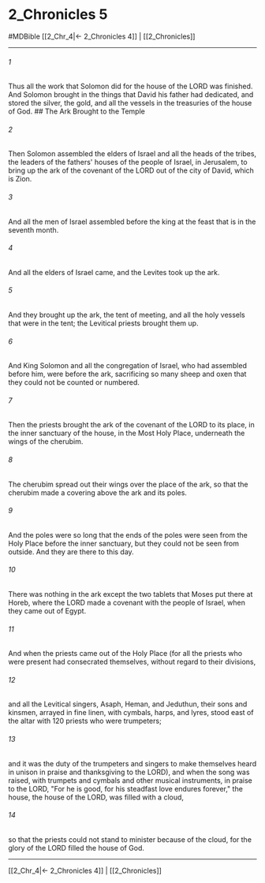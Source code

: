 # 2_Chronicles 5
#MDBible
[[2_Chr_4|← 2_Chronicles 4]] | [[2_Chronicles]]

***

###### 1 

Thus all the work that Solomon did for the house of the LORD was finished. And Solomon brought in the things that David his father had dedicated, and stored the silver, the gold, and all the vessels in the treasuries of the house of God. ## The Ark Brought to the Temple 

###### 2 

Then Solomon assembled the elders of Israel and all the heads of the tribes, the leaders of the fathers' houses of the people of Israel, in Jerusalem, to bring up the ark of the covenant of the LORD out of the city of David, which is Zion. 

###### 3 

And all the men of Israel assembled before the king at the feast that is in the seventh month. 

###### 4 

And all the elders of Israel came, and the Levites took up the ark. 

###### 5 

And they brought up the ark, the tent of meeting, and all the holy vessels that were in the tent; the Levitical priests brought them up. 

###### 6 

And King Solomon and all the congregation of Israel, who had assembled before him, were before the ark, sacrificing so many sheep and oxen that they could not be counted or numbered. 

###### 7 

Then the priests brought the ark of the covenant of the LORD to its place, in the inner sanctuary of the house, in the Most Holy Place, underneath the wings of the cherubim. 

###### 8 

The cherubim spread out their wings over the place of the ark, so that the cherubim made a covering above the ark and its poles. 

###### 9 

And the poles were so long that the ends of the poles were seen from the Holy Place before the inner sanctuary, but they could not be seen from outside. And they are there to this day. 

###### 10 

There was nothing in the ark except the two tablets that Moses put there at Horeb, where the LORD made a covenant with the people of Israel, when they came out of Egypt. 

###### 11 

And when the priests came out of the Holy Place (for all the priests who were present had consecrated themselves, without regard to their divisions, 

###### 12 

and all the Levitical singers, Asaph, Heman, and Jeduthun, their sons and kinsmen, arrayed in fine linen, with cymbals, harps, and lyres, stood east of the altar with 120 priests who were trumpeters; 

###### 13 

and it was the duty of the trumpeters and singers to make themselves heard in unison in praise and thanksgiving to the LORD), and when the song was raised, with trumpets and cymbals and other musical instruments, in praise to the LORD, "For he is good, for his steadfast love endures forever," the house, the house of the LORD, was filled with a cloud, 

###### 14 

so that the priests could not stand to minister because of the cloud, for the glory of the LORD filled the house of God. 

***

[[2_Chr_4|← 2_Chronicles 4]] | [[2_Chronicles]]
